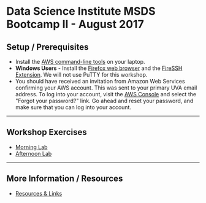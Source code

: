 # Data Science Institute MSDS Bootcamp II - August 2017

## Setup / Prerequisites
* Install the [AWS command-line tools](https://aws.amazon.com/cli/) on your laptop.
* **Windows Users** - Install the [Firefox web browser](https://www.mozilla.org/en-US/firefox/) and the [FireSSH Extension](https://addons.mozilla.org/en-US/firefox/addon/firessh/). We will not use PuTTY for this workshop.
* You should have received an invitation from Amazon Web Services confirming your AWS account. This was sent to your primary UVA email address. To log into your account, visit the [AWS Console](https://console.aws.amazon.com/) and select the "Forgot your password?" link. Go ahead and reset your password, and make sure that you can log into your account.

- - -

## Workshop Exercises
* [Morning Lab](https://github.com/uvasomrc/dsi-workshop/blob/master/am-lab.md)
* [Afternoon Lab](https://github.com/uvasomrc/dsi-workshop/blob/master/pm-lab.md)

- - -

## More Information / Resources
* [Resources & Links](https://github.com/uvasomrc/dsi-workshop/blob/master/resources.md)
